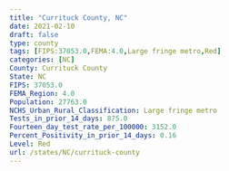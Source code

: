 ```yaml
---
title: "Currituck County, NC"
date: 2021-02-10
draft: false
type: county
tags: [FIPS:37053.0,FEMA:4.0,Large fringe metro,Red]
categories: [NC]
County: Currituck County
State: NC
FIPS: 37053.0
FEMA_Region: 4.0
Population: 27763.0
NCHS_Urban_Rural_Classification: Large fringe metro
Tests_in_prior_14_days: 875.0
Fourteen_day_test_rate_per_100000: 3152.0
Percent_Positivity_in_prior_14_days: 0.16
Level: Red
url: /states/NC/currituck-county
---
```




